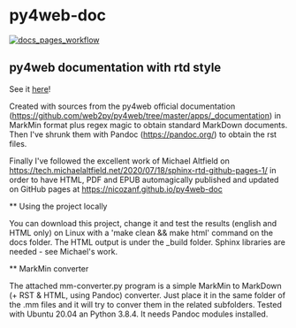 # py4web-doc
[![docs_pages_workflow](https://github.com/nicozanf/py4web-doc/actions/workflows/docs_pages_workflow.yml/badge.svg)](https://github.com/nicozanf/py4web-doc/actions/workflows/docs_pages_workflow.yml)

## py4web documentation with rtd style 

See it  [here](https://nicozanf.github.io/py4web-doc)! 


Created with sources from the py4web official documentation (https://github.com/web2py/py4web/tree/master/apps/_documentation) in MarkMin format plus regex magic
to obtain standard MarkDown documents. Then I've shrunk them with Pandoc (https://pandoc.org/) to obtain the rst files.

Finally I've followed the excellent work of Michael Altfield on https://tech.michaelaltfield.net/2020/07/18/sphinx-rtd-github-pages-1/ in order to have HTML, PDF and EPUB
automagically published and updated on GitHub pages at https://nicozanf.github.io/py4web-doc



** Using the project locally 

You can download this project, change it and test the results (english and HTML only) on Linux with a 'make clean && make html' command on the docs folder. The HTML output is under the _build folder.
Sphinx libraries are needed - see Michael's work. 

** MarkMin converter

The attached mm-converter.py program is a simple MarkMin to MarkDown (+ RST & HTML, using Pandoc) converter. Just place it in the same folder of the .mm files and it will try to conver them in the related subfolders. Tested with Ubuntu 20.04 an Python 3.8.4. It needs Pandoc modules installed.
